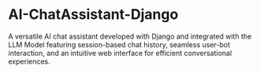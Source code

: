 # AI-ChatAssistant-Django
A versatile AI chat assistant developed with Django and integrated with the LLM Model featuring session-based chat history, seamless user-bot interaction, and an intuitive web interface for efficient conversational experiences.
